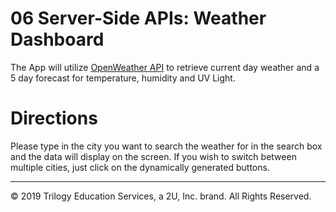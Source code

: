 # 06 Server-Side APIs: Weather Dashboard

The App will utilize [OpenWeather API](https://openweathermap.org/api) to retrieve current day weather and a 5 day forecast for temperature, humidity and UV Light.

# Directions

Please type in the city you want to search the weather for in the search box and the data will display on the screen. If you wish to switch between multiple cities, just click on the dynamically generated buttons.

---

© 2019 Trilogy Education Services, a 2U, Inc. brand. All Rights Reserved.

```

```
